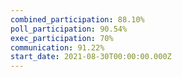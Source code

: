 ```yaml
---
combined_participation: 88.10%
poll_participation: 90.54%
exec_participation: 70%
communication: 91.22%
start_date: 2021-08-30T00:00:00.000Z
---
```

